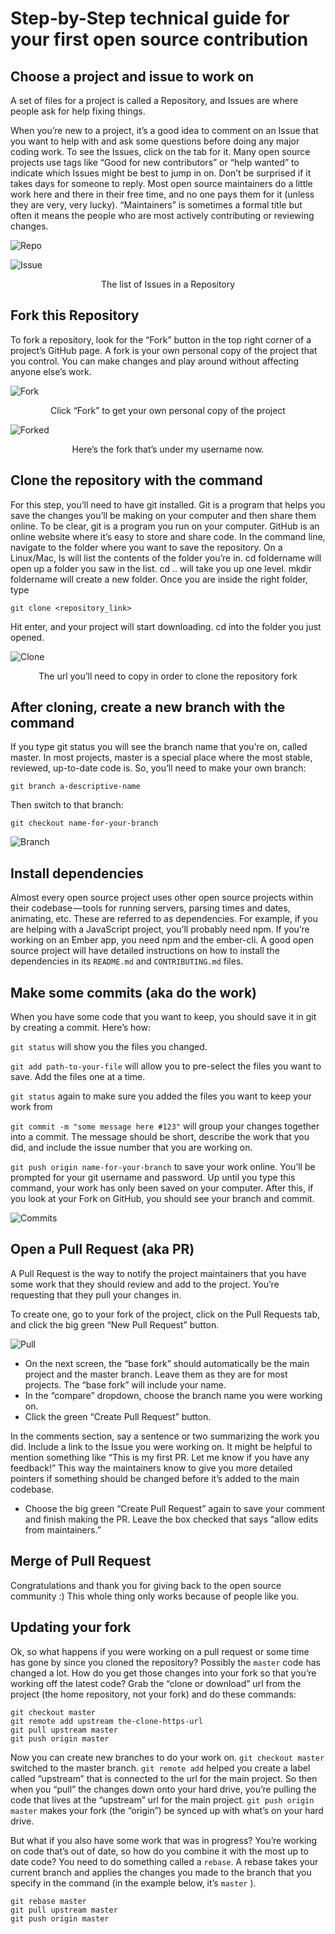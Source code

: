 # Step-by-Step technical guide for your first open source contribution

## Choose a project and issue to work on
A set of files for a project is called a Repository, and Issues are where people ask for help fixing things.

When you’re new to a project, it’s a good idea to comment on an Issue that you want to help with and ask some questions before doing any major coding work. To see the Issues, click on the tab for it. Many open source projects use tags like “Good for new contributors” or “help wanted” to indicate which Issues might be best to jump in on. Don’t be surprised if it takes days for someone to reply. Most open source maintainers do a little work here and there in their free time, and no one pays them for it (unless they are very, very lucky). “Maintainers” is sometimes a formal title but often it means the people who are most actively contributing or reviewing changes.

![Repo](https://github.com/soulspark666/Hacktoberfest-starter/blob/master/Screenshots/3.png)
<br>

![Issue](https://github.com/soulspark666/Hacktoberfest-starter/blob/master/Screenshots/Issue.png)
<p align="center">
  The list of Issues in a Repository
</p>

## Fork this Repository
To fork a repository, look for the “Fork” button in the top right corner of a project’s GitHub page. A fork is your own personal copy of the project that you control. You can make changes and play around without affecting anyone else’s work.

![Fork](https://github.com/soulspark666/Hacktoberfest-starter/blob/master/Screenshots/2.png)
<p align="center">
    Click “Fork” to get your own personal copy of the project
  <br>
</p>

![Forked](https://github.com/soulspark666/Hacktoberfest-starter/blob/master/Screenshots/5.png)
<p align="center">
  Here’s the fork that’s under my username now.
</p>

## Clone the repository with the command
For this step, you’ll need to have git installed. Git is a program that helps you save the changes you’ll be making on your computer and then share them online. To be clear, git is a program you run on your computer. GitHub is an online website where it’s easy to store and share code.
In the command line, navigate to the folder where you want to save the repository. On a Linux/Mac, ls will list the contents of the folder you’re in. cd foldername will open up a folder you saw in the list. cd .. will take you up one level. mkdir foldername will create a new folder.
Once you are inside the right folder, type

  ```git clone <repository_link>```
 
 Hit enter, and your project will start downloading. cd into the folder you just opened.

![Clone](https://github.com/soulspark666/Hacktoberfest-starter/blob/master/Screenshots/7.png)
<p align="center">
    The url you’ll need to copy in order to clone the repository fork
  <br>
</p>

## After cloning, create a new branch with the command
If you type git status you will see the branch name that you’re on, called master. In most projects, master is a special place where the most stable, reviewed, up-to-date code is. So, you’ll need to make your own branch:

```git branch a-descriptive-name```

Then switch to that branch:

```git checkout name-for-your-branch```

![Branch](https://github.com/soulspark666/Hacktoberfest-starter/blob/master/Screenshots/4.png)

## Install dependencies  
Almost every open source project uses other open source projects within their codebase — tools for running servers, parsing times and dates, animating, etc. These are referred to as dependencies. For example, if you are helping with a JavaScript project, you’ll probably need npm. If you’re working on an Ember app, you need npm and the ember-cli. A good open source project will have detailed instructions on how to install the dependencies in its ```README.md``` and ```CONTRIBUTING.md``` files.

## Make some commits (aka do the work)
When you have some code that you want to keep, you should save it in git by creating a commit. Here’s how:

```git status``` will show you the files you changed.

```git add path-to-your-file``` will allow you to pre-select the files you want to save. Add the files one at a time.

```git status``` again to make sure you added the files you want to keep your work from

```git commit -m "some message here #123"``` will group your changes together into a commit. The message should be short, describe the work that you did, and include the issue number that you are working on.

```git push origin name-for-your-branch``` to save your work online. You’ll be prompted for your git username and password. Up until you type this command, your work has only been saved on your computer. After this, if you look at your Fork on GitHub, you should see your branch and commit.

![Commits](https://github.com/soulspark666/Hacktoberfest-starter/blob/master/Screenshots/1.png)

## Open a Pull Request (aka PR)
A Pull Request is the way to notify the project maintainers that you have some work that they should review and add to the project. You’re requesting that they pull your changes in.

To create one, go to your fork of the project, click on the Pull Requests tab, and click the big green “New Pull Request” button.

![Pull](https://github.com/soulspark666/Hacktoberfest-starter/blob/master/Screenshots/6.png)

- On the next screen, the “base fork” should automatically be the main project and the master branch. Leave them as they are for most projects. The “base fork” will include your name.
- In the “compare” dropdown, choose the branch name you were working on.
- Click the green “Create Pull Request” button.

In the comments section, say a sentence or two summarizing the work you did. Include a link to the Issue you were working on. It might be helpful to mention something like “This is my first PR. Let me know if you have any feedback!” This way the maintainers know to give you more detailed pointers if something should be changed before it’s added to the main codebase.

- Choose the big green “Create Pull Request” again to save your comment and finish making the PR. Leave the box checked that says “allow edits from maintainers.”

## Merge of Pull Request
Congratulations and thank you for giving back to the open source community :) This whole thing only works because of people like you.

## Updating your fork
Ok, so what happens if you were working on a pull request or some time has gone by since you cloned the repository? Possibly the ```master``` code has changed a lot. How do you get those changes into your fork so that you’re working off the latest code? Grab the “clone or download” url from the project (the home repository, not your fork) and do these commands:

```
git checkout master
git remote add upstream the-clone-https-url
git pull upstream master
git push origin master
```
Now you can create new branches to do your work on. ```git checkout master``` switched to the master branch. ```git remote add``` helped you create a label called “upstream” that is connected to the url for the main project. So then when you “pull” the changes down onto your hard drive, you’re pulling the code that lives at the “upstream” url for the main project. ```git push origin master``` makes your fork (the “origin”) be synced up with what’s on your hard drive.

But what if you also have some work that was in progress? You’re working on code that’s out of date, so how do you combine it with the most up to date code? You need to do something called a ```rebase```. A rebase takes your current branch and applies the changes you made to the branch that you specify in the command (in the example below, it’s ```master``` ).

```git checkout your-branch-name
git rebase master
git pull upstream master
git push origin master
```
